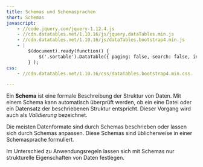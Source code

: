 ```yaml
---
title: Schemas und Schemasprachen
short: Schemas
javascript:
    - //code.jquery.com/jquery-1.12.4.js
    - //cdn.datatables.net/1.10.16/js/jquery.dataTables.min.js
    - //cdn.datatables.net/1.10.16/js/dataTables.bootstrap4.min.js
    - |
        $(document).ready(function() {
            $('.sortable').DataTable({ paging: false, search: false, info: false });
        } );
css: 
    - //cdn.datatables.net/1.10.16/css/dataTables.bootstrap4.min.css

---
```


Ein **Schema** ist eine formale Beschreibung der Struktur von Daten. Mit einem
Schema kann automatisch überprüft werden, ob ein eine Datei oder ein Datensatz
der beschriebenen Struktur entspricht. Dieser Vorgang wird auch als
*Validierung* bezeichnet.

Die meisten Datenformate sind durch Schemas beschrieben oder lassen sich durch
Schemas anpassen. Diese Schemas sind üblicherweise in einer Schemasprache
formuliert.

Im Unterschied zu Anwendungsregeln lassen sich mit Schemas nur strukturelle
Eigenschaften von Daten festlegen.

<schematable/>
